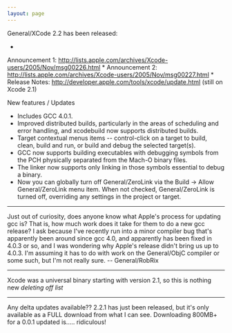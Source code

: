 ```yaml
---
layout: page
---
```




General/XCode 2.2 has been released:


*
Announcement 1: http://lists.apple.com/archives/Xcode-users/2005/Nov/msg00226.html
*
Announcement 2: http://lists.apple.com/archives/Xcode-users/2005/Nov/msg00227.html
*
Release Notes: http://developer.apple.com/tools/xcode/update.html (still on Xcode 2.1)



New features / Updates


* Includes GCC 4.0.1.
* Improved distributed builds, particularly in the areas of scheduling and error handling, and     xcodebuild now supports distributed builds.
* Target contextual menus items -- control-click on a target to build, clean, build and run, or build and debug the selected target(s).
* GCC now supports building executables with debugging symbols from the PCH physically separated from the Mach-O binary files.
* The linker now supports only linking in those symbols essential to debug a binary.
* Now you can globally turn off General/ZeroLink via the Build -> Allow General/ZeroLink menu item. When not checked, General/ZeroLink is turned off, overriding any settings in the project or target.


----

Just out of curiosity, does anyone know what Apple's process for updating gcc is? That is, how much work does it take for them to do a new gcc release? I ask because I've recently run into a minor compiler bug that's apparently been around since gcc 4.0, and apparently has been fixed in 4.0.3 or so, and I was wondering why Apple's release didn't bring us up to 4.0.3. I'm assuming it has to do with work on the General/ObjC compiler or some such, but I'm not really sure. -- General/RobRix

----

Xcode was a universal binary starting with version 2.1, so this is nothing new *deleting off list*

----

Any delta updates available?? 2.2.1 has just been released, but it's only available as a FULL download from what I can see. Downloading 800MB+ for a 0.0.1 updated is..... ridiculous!